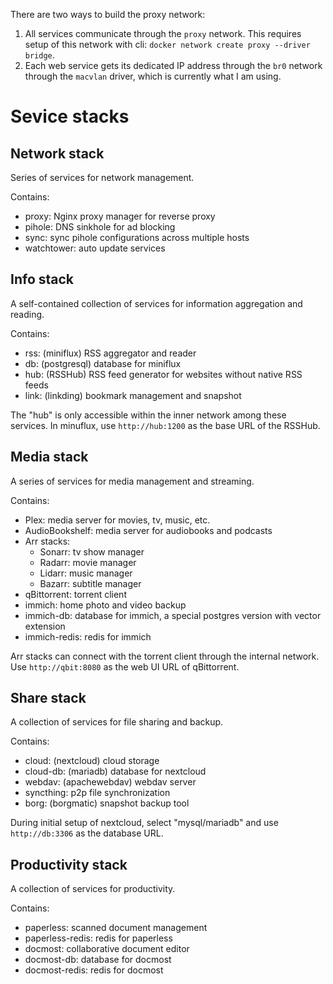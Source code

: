 There are two ways to build the proxy network:

1. All services communicate through the `proxy` network. This requires setup of this network with cli: `docker network create proxy --driver bridge`.
2. Each web service gets its dedicated IP address through the `br0` network through the `macvlan` driver, which is currently what I am using.


# Sevice stacks

## Network stack

Series of services for network management.

Contains:
- proxy: Nginx proxy manager for reverse proxy
- pihole: DNS sinkhole for ad blocking
- sync: sync pihole configurations across multiple hosts
- watchtower: auto update services

## Info stack

A self-contained collection of services for information aggregation and reading.

Contains:
- rss: (miniflux) RSS aggregator and reader
- db: (postgresql) database for miniflux
- hub: (RSSHub) RSS feed generator for websites without native RSS feeds
- link: (linkding) bookmark management and snapshot

The "hub" is only accessible within the inner network among these services. In minuflux, use `http://hub:1200` as the base URL of the RSSHub.

## Media stack

A series of services for media management and streaming.

Contains:
- Plex: media server for movies, tv, music, etc.
- AudioBookshelf: media server for audiobooks and podcasts
- Arr stacks:
    - Sonarr: tv show manager
    - Radarr: movie manager
    - Lidarr: music manager
    - Bazarr: subtitle manager
- qBittorrent: torrent client
- immich: home photo and video backup
- immich-db: database for immich, a special postgres version with vector extension
- immich-redis: redis for immich

Arr stacks can connect with the torrent client through the internal network. Use `http://qbit:8080` as the web UI URL of qBittorrent.

## Share stack

A collection of services for file sharing and backup.

Contains:
- cloud: (nextcloud) cloud storage
- cloud-db: (mariadb) database for nextcloud
- webdav: (apachewebdav) webdav server
- syncthing: p2p file synchronization
- borg: (borgmatic) snapshot backup tool

During initial setup of nextcloud, select "mysql/mariadb" and use `http://db:3306` as the database URL.

## Productivity stack

A collection of services for productivity.

Contains:
- paperless: scanned document management
- paperless-redis: redis for paperless
- docmost: collaborative document editor
- docmost-db: database for docmost
- docmost-redis: redis for docmost